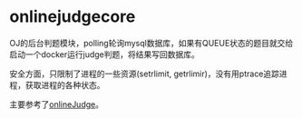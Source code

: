 # onlinejudgecore

OJ的后台判题模块，polling轮询mysql数据库，如果有QUEUE状态的题目就交给启动一个docker运行judge判题，将结果写回数据库。

安全方面，只限制了进程的一些资源(setrlimit, getrlimir)，没有用ptrace追踪进程，获取进程的各种状态。

主要参考了[onlineJudge](https://github.com/mufeng964497595/onlineJudge)。
